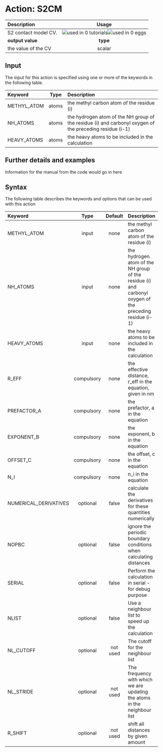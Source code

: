 # Action: S2CM

| Description    | Usage |
|:--------|:--------:|
| S2 contact model CV. | ![used in 0 tutorials](https://img.shields.io/badge/tutorials-0-red.svg)![used in 0 eggs](https://img.shields.io/badge/nest-0-red.svg)|
 | **output value** | **type** |
| the value of the CV | scalar |

## Input

The input for this action is specified using one or more of the keywords in the following table.

| Keyword |  Type | Description |
|:--------|:------:|:-----------|
| METHYL_ATOM | atoms | the methyl carbon atom of the residue (i) |
| NH_ATOMS | atoms | the hydrogen atom of the NH group of the residue (i) and carbonyl oxygen of the preceding residue (i-1) |
| HEAVY_ATOMS | atoms | the heavy atoms to be included in the calculation |


## Further details and examples 
Information for the manual from the code would go in here 
## Syntax 
The following table describes the keywords and options that can be used with this action 

| Keyword | Type | Default | Description |
|:-------|:----:|:-------:|:-----------|
| METHYL_ATOM | input | none | the methyl carbon atom of the residue (i) |
| NH_ATOMS | input | none | the hydrogen atom of the NH group of the residue (i) and carbonyl oxygen of the preceding residue (i-1) |
| HEAVY_ATOMS | input | none | the heavy atoms to be included in the calculation |
| R_EFF | compulsory | none | the effective distance, r_eff in the equation, given in nm |
| PREFACTOR_A | compulsory | none | the prefactor, a in the equation |
| EXPONENT_B | compulsory | none | the exponent, b in the equation |
| OFFSET_C | compulsory | none | the offset, c in the equation |
| N_I | compulsory | none |  n_i in the equation |
| NUMERICAL_DERIVATIVES | optional | false |  calculate the derivatives for these quantities numerically |
| NOPBC | optional | false |  ignore the periodic boundary conditions when calculating distances |
| SERIAL | optional | false |  Perform the calculation in serial - for debug purpose |
| NLIST | optional | false |  Use a neighbour list to speed up the calculation |
| NL_CUTOFF | optional | not used | The cutoff for the neighbour list |
| NL_STRIDE | optional | not used | The frequency with which we are updating the atoms in the neighbour list |
| R_SHIFT | optional | not used | shift all distances by given amount |
